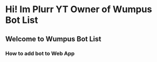 <h1>Hi! Im Plurr YT Owner of Wumpus Bot List</h1>

<h2>Welcome to Wumpus Bot List</h2>

<h3>How to add bot to Web App</h3>
